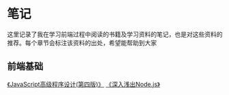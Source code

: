 # 笔记
这里记录了我在学习前端过程中阅读的书籍及学习资料的笔记，也是对这些资料的推荐。每个章节会标注该资料的出处，希望能帮助到大家
## 前端基础
[《JavaScript高级程序设计(第四版)》](./js-advanced)
[《深入浅出Node.js》](./nodejs)